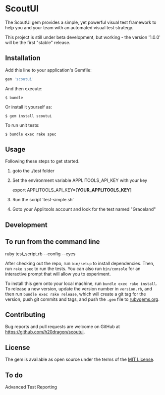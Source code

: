# ScoutUI

The ScoutUI gem provides a simple, yet powerful visual test framework to help you and your team with an automated visual test strategy.

This project is still under beta development, but working - the version '1.0.0' will be the first "stable" release.

## Installation

Add this line to your application's Gemfile:

```ruby
gem 'scoutui'
```

And then execute:

    $ bundle

Or install it yourself as:

    $ gem install scoutui
    
To run unit tests:

    $ bundle exec rake spec

## Usage

Following these steps to get started.

1. goto the ./test folder
2. Set the environment variable APPLITOOLS_API_KEY with your key

   export APPLITOOLS_API_KEY=[__YOUR_APPLITOOLS_KEY__]
   
3. Run the script 'test-simple.sh'
4. Goto your Applitools account and look for the test named "Graceland"

## Development


## To run from the command line

ruby test_script.rb  --config <your test settings JSON file> --eyes


After checking out the repo, run `bin/setup` to install dependencies. Then, run `rake spec` to run the tests. You can also run `bin/console` for an interactive prompt that will allow you to experiment.

To install this gem onto your local machine, run `bundle exec rake install`. To release a new version, update the version number in `version.rb`, and then run `bundle exec rake release`, which will create a git tag for the version, push git commits and tags, and push the `.gem` file to [rubygems.org](https://rubygems.org).

## Contributing

Bug reports and pull requests are welcome on GitHub at https://github.com/h20dragon/scoutui.

## License

The gem is available as open source under the terms of the [MIT License](http://opensource.org/licenses/MIT).

## To do

Advanced Test Reporting

